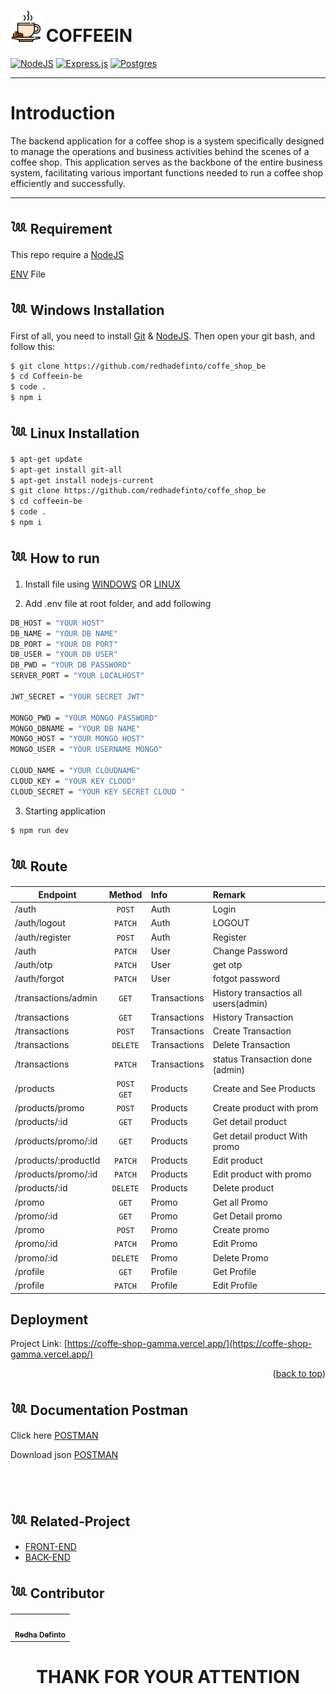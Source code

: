# <img width="50" src="./public/logo.png" alt="display-documentation"> **COFFEEIN**

[![NodeJS](https://img.shields.io/badge/node.js-6DA55F?style=for-the-badge&logo=node.js&logoColor=white)](https://nodejs.org/en/)
[![Express.js](https://img.shields.io/badge/express.js-%23404d59.svg?style=for-the-badge&logo=express&logoColor=%2361DAFB)](https://expressjs.com/)
[![Postgres](https://img.shields.io/badge/postgres-%23316192.svg?style=for-the-badge&logo=postgresql&logoColor=white)](https://www.postgresql.org/)
<br>

---

# **Introduction**

The backend application for a coffee shop is a system specifically designed to manage the operations and business activities behind the scenes of a coffee shop. This application serves as the backbone of the entire business system, facilitating various important functions needed to run a coffee shop efficiently and successfully.

---

## 𓆙 Requirement

This repo require a [NodeJS](https://nodejs.org/)

[ENV](#ENV) File

## 𓆙 Windows Installation

First of all, you need to install [Git](https://git-scm.com/download/win) & [NodeJS](https://nodejs.org/). Then open your git bash, and follow this:<br>

```sh
$ git clone https://github.com/redhadefinto/coffe_shop_be
$ cd Coffeein-be
$ code .
$ npm i
```

## 𓆙 Linux Installation

```sh
$ apt-get update
$ apt-get install git-all
$ apt-get install nodejs-current
$ git clone https://github.com/redhadefinto/coffe_shop_be
$ cd coffeein-be
$ code .
$ npm i
```

## 𓆙 How to run

1. Install file using [WINDOWS](#Windows-Installation) OR [LINUX](Linux-Installation)

2. Add .env file at root folder, and add following

```sh
DB_HOST = "YOUR HOST"
DB_NAME = "YOUR DB NAME"
DB_PORT = "YOUR DB PORT"
DB_USER = "YOUR DB USER"
DB_PWD = "YOUR DB PASSWORD"
SERVER_PORT = "YOUR LOCALHOST"

JWT_SECRET = "YOUR SECRET JWT"

MONGO_PWD = "YOUR MONGO PASSWORD"
MONGO_DBNAME = "YOUR DB NAME"
MONGO_HOST = "YOUR MONGO HOST"
MONGO_USER = "YOUR USERNAME MONGO"

CLOUD_NAME = "YOUR CLOUDNAME"
CLOUD_KEY = "YOUR KEY CLOUD"
CLOUD_SECRET = "YOUR KEY SECRET CLOUD "
```

3. Starting application

```sh
$ npm run dev
```

## 𓆙 Route

| Endpoint             |    Method    | Info         | Remark                               |
| -------------------- | :----------: | :----------- | :----------------------------------- |
| /auth                |    `POST`    | Auth         | Login                                |
| /auth/logout         |   `PATCH`    | Auth         | LOGOUT                               |
| /auth/register       |    `POST`    | Auth         | Register                             |
| /auth                |   `PATCH`    | User         | Change Password                      |
| /auth/otp            |   `PATCH`    | User         | get otp                              |
| /auth/forgot         |   `PATCH`    | User         | fotgot password                      |
| /transactions/admin  |    `GET`     | Transactions | History transactios all users(admin) |
| /transactions        |    `GET`     | Transactions | History Transaction                  |
| /transactions        |    `POST`    | Transactions | Create Transaction                   |
| /transactions        |   `DELETE`   | Transactions | Delete Transaction                   |
| /transactions        |   `PATCH`    | Transactions | status Transaction done (admin)      |
| /products            | `POST` `GET` | Products     | Create and See Products              |
| /products/promo      |    `POST`    | Products     | Create product with prom             |
| /products/:id        |    `GET`     | Products     | Get detail product                   |
| /products/promo/:id  |    `GET`     | Products     | Get detail product With promo        |
| /products/:productId |   `PATCH`    | Products     | Edit product                         |
| /products/promo/:id  |   `PATCH`    | Products     | Edit product with promo              |
| /products/:id        |   `DELETE`   | Products     | Delete product                       |
| /promo               |    `GET`     | Promo        | Get all Promo                        |
| /promo/:id           |    `GET`     | Promo        | Get Detail promo                     |
| /promo               |    `POST`    | Promo        | Create promo                         |
| /promo/:id           |   `PATCH`    | Promo        | Edit Promo                           |
| /promo/:id           |   `DELETE`   | Promo        | Delete Promo                         |
| /profile             |    `GET`     | Profile      | Get Profile                          |
| /profile             |   `PATCH`    | Profile      | Edit Profile                         |

## Deployment

Project Link: [https://coffe-shop-gamma.vercel.app/](https://coffe-shop-gamma.vercel.app/)

<p align="right">(<a href="#readme-top">back to top</a>)</p>

## 𓆙 Documentation Postman

Click here [POSTMAN](https://documenter.postman.com/preview/22450553-e364f8b6-386f-4613-aa1e-dc3c1947392f?environment=&versionTag=latest&apiName=CURRENT&version=latest&documentationLayout=classic-double-column&documentationTheme=light&logo=https%3A%2F%2Fres.cloudinary.com%2Fpostman%2Fimage%2Fupload%2Ft_team_logo%2Fv1%2Fteam%2Fanonymous_team&logoDark=https%3A%2F%2Fres.cloudinary.com%2Fpostman%2Fimage%2Fupload%2Ft_team_logo%2Fv1%2Fteam%2Fanonymous_team&right-sidebar=303030&top-bar=FFFFFF&highlight=FF6C37&right-sidebar-dark=303030&top-bar-dark=212121&highlight-dark=FF6C37)

Download json [POSTMAN](https://api.postman.com/collections/22450553-e364f8b6-386f-4613-aa1e-dc3c1947392f?access_key=PMAT-01H1GPA58D131ER8ZB19W3ZWZ2)

<BR>
<BR>

## 𓆙 Related-Project

- [FRONT-END](https://coffe-shop-fullstack.vercel.app/)
- [BACK-END](https://coffe-shop-gamma.vercel.app/)

## 𓆙 Contributor

  <table>
    <tr>
      <td >
        <a href="https://github.com/redhadefinto">
          <img width="100" src="https://avatars.githubusercontent.com/u/66767762?s=400&u=00ad08bd394a1ba0fe65d9b61cbef4245df96fb4&v=4" alt=""><br/>
          <center><sub><b>Redha Definto </b></sub></center>
        </a>
        </td>
    </tr>
  </table>
<h1 align="center"> THANK FOR YOUR ATTENTION </h1>
